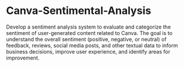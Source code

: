# Canva-Sentimental-Analysis
Develop a sentiment analysis system to evaluate and categorize the sentiment of user-generated content related to Canva. The goal is to understand the overall sentiment (positive, negative, or neutral) of feedback, reviews, social media posts, and other textual data to inform business decisions, improve user experience, and identify areas for improvement.
